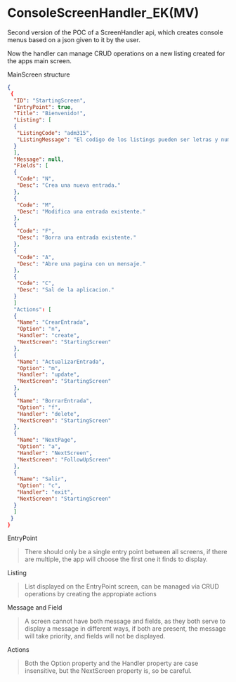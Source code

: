 # ConsoleScreenHandler_EK(MV)

Second version of the POC of a ScreenHandler api, which creates console menus based on a json given to it by the user.

Now the handler can manage CRUD operations on a new listing created for the apps main screen.

MainScreen structure
```json
{
 {
  "ID": "StartingScreen",
  "EntryPoint": true,
  "Title": "Bienvenido!",
  "Listing": [
  {
   "ListingCode": "adm315",
   "ListingMessage": "El codigo de los listings pueden ser letras y numeros, siempre en minuscula."
  }
  ],
  "Message": null,
  "Fields": [
  {
   "Code": "N",
   "Desc": "Crea una nueva entrada."
  },
  {
   "Code": "M",
   "Desc": "Modifica una entrada existente."
  },
  {
   "Code": "F",
   "Desc": "Borra una entrada existente."
  },
  {
   "Code": "A",
   "Desc": "Abre una pagina con un mensaje."
  },
  {
   "Code": "C",
   "Desc": "Sal de la aplicacion."
  }
  ]
  "Actions": [
  {
   "Name": "CrearEntrada",
   "Option": "n",
   "Handler": "create",
   "NextScreen": "StartingScreen"
  },
  {
   "Name": "ActualizarEntrada",
   "Option": "m",
   "Handler": "update",
   "NextScreen": "StartingScreen"
  },
  {
   "Name": "BorrarEntrada",
   "Option": "f",
   "Handler": "delete",
   "NextScreen": "StartingScreen"
  },
  {
   "Name": "NextPage",
   "Option": "a",
   "Handler": "NextScreen",
   "NextScreen": "FollowUpScreen"
  },
  {
   "Name": "Salir",
   "Option": "c",
   "Handler": "exit",
   "NextScreen": "StartingScreen"
  }
  ]
 }
}
```

EntryPoint
> There should only be a single entry point between all screens, if there are multiple, the app will choose the first one it finds to display.

Listing
> List displayed on the EntryPoint screen, can be managed via CRUD operations by creating the appropiate actions

Message and Field
> A screen cannot have both message and fields, as they both serve to display a message in different ways, if both are present, the message will take priority, and fields will not be displayed.

Actions
> Both the Option property and the Handler property are case insensitive, but the NextScreen property is, so be careful.

